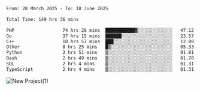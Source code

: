 
<!--START_SECTION:waka-->

```txt
From: 28 March 2025 - To: 18 June 2025

Total Time: 149 hrs 36 mins

PHP                  74 hrs 28 mins  ███████████▓░░░░░░░░░░░░░   47.12 %
Go                   37 hrs 15 mins  ██████░░░░░░░░░░░░░░░░░░░   23.57 %
C++                  18 hrs 57 mins  ███░░░░░░░░░░░░░░░░░░░░░░   12.00 %
Other                8 hrs 25 mins   █▒░░░░░░░░░░░░░░░░░░░░░░░   05.33 %
Python               2 hrs 51 mins   ▒░░░░░░░░░░░░░░░░░░░░░░░░   01.81 %
Bash                 2 hrs 49 mins   ▒░░░░░░░░░░░░░░░░░░░░░░░░   01.78 %
SQL                  2 hrs 4 mins    ▒░░░░░░░░░░░░░░░░░░░░░░░░   01.31 %
TypeScript           2 hrs 4 mins    ▒░░░░░░░░░░░░░░░░░░░░░░░░   01.31 %
```

<!--END_SECTION:waka-->

![New Project(1)](https://github.com/user-attachments/assets/ca397c4b-527a-4830-9802-b71a2622b058)

<!--
![91IYheGYbCL](https://github.com/user-attachments/assets/81d7ee5b-489d-41a0-a545-5872971bd286)
-->
